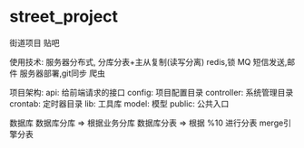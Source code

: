 ﻿# street_project
街道项目
贴吧

使用技术: 
	服务器分布式,
	分库分表+主从复制(读写分离)
   	redis,锁
	MQ
	短信发送,邮件
	服务器部署,git同步
	爬虫

项目架构:
api:	给前端请求的接口
config:	项目配置目录
controller:	系统管理目录
crontab:	定时器目录
lib:	工具库
model:	模型
public: 	公共入口



数据库
	数据库分库 => 根据业务分库
	数据库分表 => 根据 %10 进行分表
	merge引擎分表
